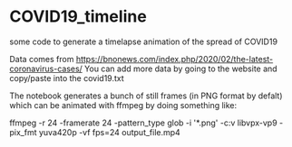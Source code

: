# COVID19_timeline
some code to generate a timelapse animation of the spread of COVID19

Data comes from https://bnonews.com/index.php/2020/02/the-latest-coronavirus-cases/
You can add more data by going to the website and copy/paste into the covid19.txt

The notebook generates a bunch of still frames (in PNG format by defalt) which can be animated with ffmpeg by doing something like:

ffmpeg -r 24 -framerate 24 -pattern_type glob -i '*.png' -c:v libvpx-vp9 -pix_fmt yuva420p -vf fps=24 output_file.mp4
